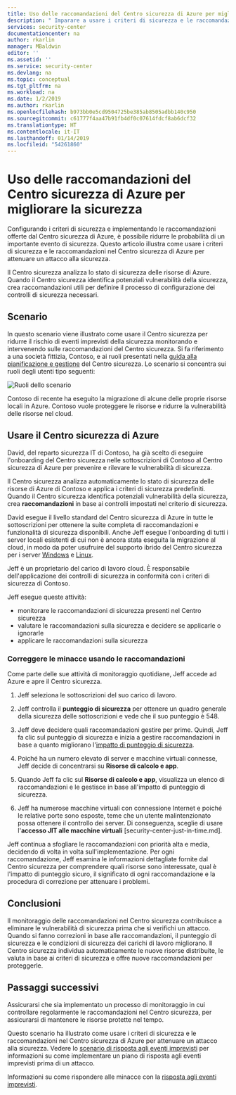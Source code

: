 ```yaml
---
title: Uso delle raccomandazioni del Centro sicurezza di Azure per migliorare la sicurezza | Microsoft Docs
description: " Imparare a usare i criteri di sicurezza e le raccomandazioni nel Centro sicurezza di Azure per attenuare un attacco alla sicurezza. "
services: security-center
documentationcenter: na
author: rkarlin
manager: MBaldwin
editor: ''
ms.assetid: ''
ms.service: security-center
ms.devlang: na
ms.topic: conceptual
ms.tgt_pltfrm: na
ms.workload: na
ms.date: 1/2/2019
ms.author: rkarlin
ms.openlocfilehash: b973bb0e5cd9504725be385ab8505adbb140c950
ms.sourcegitcommit: c61777f4aa47b91fb4df0c07614fdcf8ab6dcf32
ms.translationtype: HT
ms.contentlocale: it-IT
ms.lasthandoff: 01/14/2019
ms.locfileid: "54261860"
---
```

# <a name="use-azure-security-center-recommendations-to-enhance-security"></a>Uso delle raccomandazioni del Centro sicurezza di Azure per migliorare la sicurezza
Configurando i criteri di sicurezza e implementando le raccomandazioni offerte dal Centro sicurezza di Azure, è possibile ridurre le probabilità di un importante evento di sicurezza. Questo articolo illustra come usare i criteri di sicurezza e le raccomandazioni nel Centro sicurezza di Azure per attenuare un attacco alla sicurezza.

Il Centro sicurezza analizza lo stato di sicurezza delle risorse di Azure. Quando il Centro sicurezza identifica potenziali vulnerabilità della sicurezza, crea raccomandazioni utili per definire il processo di configurazione dei controlli di sicurezza necessari.

## <a name="scenario"></a>Scenario
In questo scenario viene illustrato come usare il Centro sicurezza per ridurre il rischio di eventi imprevisti della sicurezza monitorando e intervenendo sulle raccomandazioni del Centro sicurezza. Si fa riferimento a una società fittizia, Contoso, e ai ruoli presentati nella [guida alla pianificazione e gestione](security-center-planning-and-operations-guide.md#security-roles-and-access-controls) del Centro sicurezza. Lo scenario si concentra sui ruoli degli utenti tipo seguenti:

![Ruoli dello scenario](./media/security-center-using-recommendations/scenario-roles.png)

Contoso di recente ha eseguito la migrazione di alcune delle proprie risorse locali in Azure. Contoso vuole proteggere le risorse e ridurre la vulnerabilità delle risorse nel cloud.

## <a name="use-azure-security-center"></a>Usare il Centro sicurezza di Azure
David, del reparto sicurezza IT di Contoso, ha già scelto di eseguire l'onboarding del Centro sicurezza nelle sottoscrizioni di Contoso al Centro sicurezza di Azure per prevenire e rilevare le vulnerabilità di sicurezza. 

Il Centro sicurezza analizza automaticamente lo stato di sicurezza delle risorse di Azure di Contoso e applica i criteri di sicurezza predefiniti. Quando il Centro sicurezza identifica potenziali vulnerabilità della sicurezza, crea **raccomandazioni** in base ai controlli impostati nel criterio di sicurezza. 

David esegue il livello standard del Centro sicurezza di Azure in tutte le sottoscrizioni per ottenere la suite completa di raccomandazioni e funzionalità di sicurezza disponibili. Anche Jeff esegue l'onboarding di tutti i server locali esistenti di cui non è ancora stata eseguita la migrazione al cloud, in modo da poter usufruire del supporto ibrido del Centro sicurezza per i server [Windows](quick-onboard-windows-computer.md) e [Linux](quick-onboard-linux-computer.md).

Jeff è un proprietario del carico di lavoro cloud. È responsabile dell'applicazione dei controlli di sicurezza in conformità con i criteri di sicurezza di Contoso. 

Jeff esegue queste attività:

- monitorare le raccomandazioni di sicurezza presenti nel Centro sicurezza
- valutare le raccomandazioni sulla sicurezza e decidere se applicarle o ignorarle
- applicare le raccomandazioni sulla sicurezza

### <a name="remediate-threats-using-recommendations"></a>Correggere le minacce usando le raccomandazioni
Come parte delle sue attività di monitoraggio quotidiane, Jeff accede ad Azure e apre il Centro sicurezza. 

1. Jeff seleziona le sottoscrizioni del suo carico di lavoro.

2. Jeff controlla il **punteggio di sicurezza** per ottenere un quadro generale della sicurezza delle sottoscrizioni e vede che il suo punteggio è 548.

3. Jeff deve decidere quali raccomandazioni gestire per prime. Quindi, Jeff fa clic sul punteggio di sicurezza e inizia a gestire raccomandazioni in base a quanto migliorano l'[impatto di punteggio di sicurezza](security-center-secure-score.md).

4. Poiché ha un numero elevato di server e macchine virtuali connesse, Jeff decide di concentrarsi su **Risorse di calcolo e app**.

5. Quando Jeff fa clic sul **Risorse di calcolo e app**, visualizza un elenco di raccomandazioni e le gestisce in base all'impatto di punteggio di sicurezza.

6. Jeff ha numerose macchine virtuali con connessione Internet e poiché le relative porte sono esposte, teme che un utente malintenzionato possa ottenere il controllo dei server. Di conseguenza, sceglie di usare l'**accesso JIT alle macchine virtuali** [security-center-just-in-time.md].

Jeff continua a sfogliare le raccomandazioni con priorità alta e media, decidendo di volta in volta sull'implementazione. Per ogni raccomandazione, Jeff esamina le informazioni dettagliate fornite dal Centro sicurezza per comprendere quali risorse sono interessate, qual è l'impatto di punteggio sicuro, il significato di ogni raccomandazione e la procedura di correzione per attenuare i problemi.

## <a name="conclusion"></a>Conclusioni
Il monitoraggio delle raccomandazioni nel Centro sicurezza contribuisce a eliminare le vulnerabilità di sicurezza prima che si verifichi un attacco. Quando si fanno correzioni in base alle raccomandazioni, il punteggio di sicurezza e le condizioni di sicurezza dei carichi di lavoro migliorano. Il Centro sicurezza individua automaticamente le nuove risorse distribuite, le valuta in base ai criteri di sicurezza e offre nuove raccomandazioni per proteggerle.


## <a name="next-steps"></a>Passaggi successivi
Assicurarsi che sia implementato un processo di monitoraggio in cui controllare regolarmente le raccomandazioni nel Centro sicurezza, per assicurarsi di mantenere le risorse protette nel tempo.

Questo scenario ha illustrato come usare i criteri di sicurezza e le raccomandazioni nel Centro sicurezza di Azure per attenuare un attacco alla sicurezza. Vedere lo [scenario di risposta agli eventi imprevisti](security-center-incident-response.md) per informazioni su come implementare un piano di risposta agli eventi imprevisti prima di un attacco.

Informazioni su come rispondere alle minacce con la [risposta agli eventi imprevisti](security-center-incident-response.md).
